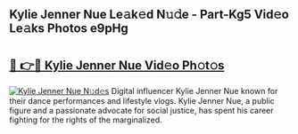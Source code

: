## Kylie Jenner Nue Le𝚊k𝚎d N𝚞𝚍e - Part-Kg5 Vid𝚎o Le𝚊ks Photos e9pHg

# <h2><a href="http://fb13eo.evod.top/?m=Kylie+Jenner+Nue">🔗 👉🔴 Kylie Jenner Nue Vid𝚎o Ph𝚘t𝚘s</a></h2>

[![Kylie Jenner Nue N𝚞d𝚎s](https://i.imgur.com/8V9OHl7.gif)](http://fb13eo.evod.top/?m=Kylie+Jenner+Nue)
Digital influencer Kylie Jenner Nue known for their dance performances and lifestyle vlogs. Kylie Jenner Nue, a public figure and a passionate advocate for social justice, has spent his career fighting for the rights of the marginalized. 
